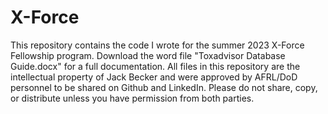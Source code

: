 # X-Force
This repository contains the code I wrote for the summer 2023 X-Force Fellowship program. Download the word file "Toxadvisor Database Guide.docx" for a full documentation. All files in this repository are the intellectual property of Jack Becker and were approved by AFRL/DoD personnel to be shared on Github and LinkedIn. Please do not share, copy, or distribute unless you have permission from both parties.
